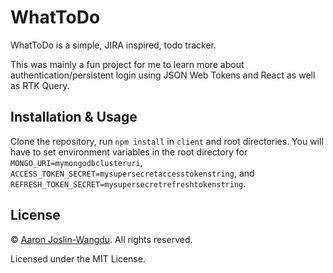 
# WhatToDo

WhatToDo is a simple, JIRA inspired, todo tracker. 

This was mainly a fun project for me to learn more about authentication/persistent login using JSON Web Tokens and React as well as RTK Query. 

## Installation & Usage

Clone the repository, run `npm install` in `client` and root directories. You will have to set environment variables in the root directory for `MONGO_URI=mymongodbclusteruri`, `ACCESS_TOKEN_SECRET=mysupersecretaccesstokenstring`, and `REFRESH_TOKEN_SECRET=mysupersecretrefreshtokenstring`. 

## License

&copy; [Aaron Joslin-Wangdu](https://github.com/aaronjoslinwangdu). All rights reserved.

Licensed under the MIT License.